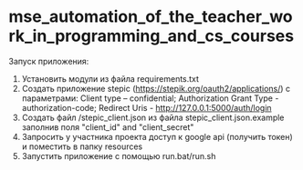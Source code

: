 # mse_automation_of_the_teacher_work_in_programming_and_cs_courses
Запуск приложения:
1) Установить модули из файла requirements.txt
2) Создать приложение stepic (https://stepik.org/oauth2/applications/) с параметрами: Client type – confidential; Authorization Grant Type - authorization-code; Redirect Uris - http://127.0.0.1:5000/auth/login
3) Создать файл /stepic_client.json из файла stepic_client.json.example заполнив поля "client_id" and "client_secret" 
4) Запросить у участника проекта доступ к google api (получить токен) и поместить в папку resources
5) Запустить приложение с помощью run.bat/run.sh
